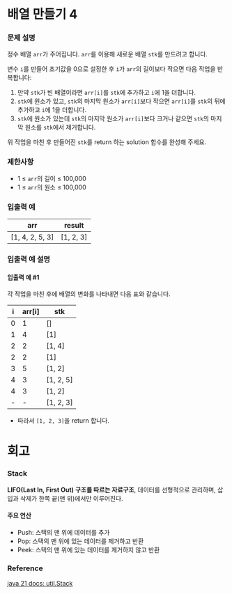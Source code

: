 # 배열 만들기 4
### 문제 설명
정수 배열 `arr`가 주어집니다. `arr`를 이용해 새로운 배열 `stk`를 만드려고 합니다.

변수 `i`를 만들어 초기값을 0으로 설정한 후 `i`가 `arr`의 길이보다 작으면 다음 작업을 반복합니다:

1. 만약 `stk`가 빈 배열이라면 `arr[i]`를 `stk`에 추가하고 `i`에 1을 더합니다.
2. `stk`에 원소가 있고, `stk`의 마지막 원소가 `arr[i]`보다 작으면 `arr[i]`를 `stk`의 뒤에 추가하고 `i`에 1을 더합니다.
3. `stk`에 원소가 있는데 `stk`의 마지막 원소가 `arr[i]`보다 크거나 같으면 `stk`의 마지막 원소를 `stk`에서 제거합니다.

위 작업을 마친 후 만들어진 `stk`를 return 하는 solution 함수를 완성해 주세요.

### 제한사항
- 1 ≤ `arr`의 길이 ≤ 100,000
- 1 ≤ `arr`의 원소 ≤ 100,000

### 입출력 예

| arr             | result     |
|-----------------|------------|
| [1, 4, 2, 5, 3] | [1, 2, 3]  |

### 입출력 예 설명
#### 입출력 예 #1
각 작업을 마친 후에 배열의 변화를 나타내면 다음 표와 같습니다.

| i  | arr[i] | stk         |
|----|--------|-------------|
| 0  | 1      | []          |
| 1  | 4      | [1]         |
| 2  | 2      | [1, 4]      |
| 2  | 2      | [1]         |
| 3  | 5      | [1, 2]      |
| 4  | 3      | [1, 2, 5]   |
| 4  | 3      | [1, 2]      |
| -  | -      | [1, 2, 3]   |

- 따라서 `[1, 2, 3]`을 return 합니다.
# 회고
### Stack
**LIFO(Last In, First Out) 구조를 따르는 자료구조**, 데이터를 선형적으로 관리하며, 삽입과 삭제가 한쪽 끝(맨 위)에서만 이루어진다.
#### 주요 연산
- Push: 스택의 맨 위에 데이터를 추가
- Pop: 스택의 맨 위에 있는 데이터를 제거하고 반환
- Peek: 스택의 맨 위에 있는 데이터를 제거하지 않고 반환
### Reference
[java 21 docs: util.Stack](https://docs.oracle.com/en/java/javase/21/docs/api/java.base/java/util/Stack.html)